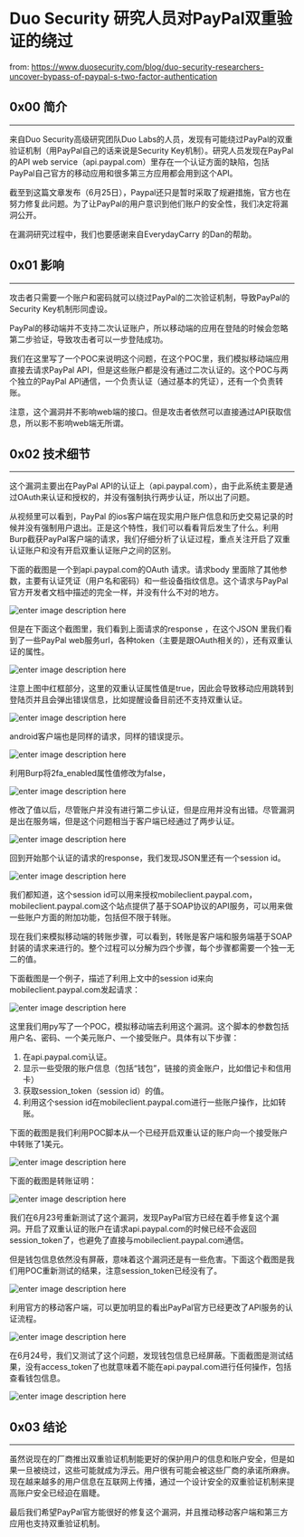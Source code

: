 # Duo Security 研究人员对PayPal双重验证的绕过

from: https://www.duosecurity.com/blog/duo-security-researchers-uncover-bypass-of-paypal-s-two-factor-authentication

0x00 简介
-------

* * *

来自Duo Security高级研究团队Duo Labs的人员，发现有可能绕过PayPal的双重验证机制（用PayPal自己的话来说是Security Key机制）。研究人员发现在PayPal的API web service（api.paypal.com）里存在一个认证方面的缺陷，包括PayPal自己官方的移动应用和很多第三方应用都会用到这个API。

截至到这篇文章发布（6月25日），Paypal还只是暂时采取了规避措施，官方也在努力修复此问题。为了让PayPal的用户意识到他们账户的安全性，我们决定将漏洞公开。

在漏洞研究过程中，我们也要感谢来自EverydayCarry 的Dan的帮助。

0x01 影响
-------

* * *

攻击者只需要一个账户和密码就可以绕过PayPal的二次验证机制，导致PayPal的Security Key机制形同虚设。

PayPal的移动端并不支持二次认证账户，所以移动端的应用在登陆的时候会忽略第二步验证，导致攻击者可以一步登陆成功。

我们在这里写了一个POC来说明这个问题，在这个POC里，我们模拟移动端应用直接去请求PayPal API，但是这些账户都是没有通过二次认证的。这个POC与两个独立的PayPal API通信，一个负责认证（通过基本的凭证），还有一个负责转账。

注意，这个漏洞并不影响web端的接口。但是攻击者依然可以直接通过API获取信息，所以影不影响web端无所谓。

0x02 技术细节
---------

* * *

这个漏洞主要出在PayPal API的认证上（api.paypal.com），由于此系统主要是通过OAuth来认证和授权的，并没有强制执行两步认证，所以出了问题。

从视频里可以看到，PayPal 的ios客户端在现实用户账户信息和历史交易记录的时候并没有强制用户退出。正是这个特性，我们可以看看背后发生了什么。利用Burp截获PayPal客户端的请求，我们仔细分析了认证过程，重点关注开启了双重认证账户和没有开启双重认证账户之间的区别。

下面的截图是一个到api.paypal.com的OAuth 请求。请求body 里面除了其他参数，主要有认证凭证（用户名和密码）和一些设备指纹信息。这个请求与PayPal官方开发者文档中描述的完全一样，并没有什么不对的地方。

![enter image description here](http://drops.javaweb.org/uploads/images/1309a3d66adc2bd29043332bf73b3aa3dba68080.jpg)

但是在下面这个截图里，我们看到上面请求的response ，在这个JSON 里我们看到了一些PayPal web服务url，各种token（主要是跟OAuth相关的），还有双重认证的属性。

![enter image description here](http://drops.javaweb.org/uploads/images/9972dad315d7f3bd964f2722b24e430dea4442cb.jpg)

注意上图中红框部分，这里的双重认证属性值是true，因此会导致移动应用跳转到登陆页并且会弹出错误信息，比如提醒设备目前还不支持双重认证。

![enter image description here](http://drops.javaweb.org/uploads/images/767e1f237ce1ddd83fcbf311af26492bf43e6695.jpg)

android客户端也是同样的请求，同样的错误提示。

![enter image description here](http://drops.javaweb.org/uploads/images/f6f371f10995081c582a3f0ba40d5986a0bddb76.jpg)

利用Burp将2fa_enabled属性值修改为false，

![enter image description here](http://drops.javaweb.org/uploads/images/52362b69eea93c04697de8d30983530c55c8dff6.jpg)

修改了值以后，尽管账户并没有进行第二步认证，但是应用并没有出错。尽管漏洞是出在服务端，但是这个问题相当于客户端已经通过了两步认证。

![enter image description here](http://drops.javaweb.org/uploads/images/cd6d9fffd2b01d6bfbb90d9e34f5461f71d33905.jpg)

回到开始那个认证的请求的response，我们发现JSON里还有一个session id。

![enter image description here](http://drops.javaweb.org/uploads/images/01eae5c0f6fafb85d2620c36bbe71ec3fcc4b806.jpg)

我们都知道，这个session id可以用来授权mobileclient.paypal.com，mobileclient.paypal.com这个站点提供了基于SOAP协议的API服务，可以用来做一些账户方面的附加功能，包括但不限于转账。

现在我们来模拟移动端的转账步骤，可以看到，转账是客户端和服务端基于SOAP封装的请求来进行的。整个过程可以分解为四个步骤，每个步骤都需要一个独一无二的值。

下面截图是一个例子，描述了利用上文中的session id来向mobileclient.paypal.com发起请求：

![enter image description here](http://drops.javaweb.org/uploads/images/28dba30c831696ea502e199e8811ff18c4efbbbe.jpg)

这里我们用py写了一个POC，模拟移动端去利用这个漏洞。这个脚本的参数包括用户名、密码、一个美元账户、一个接受账户。具体有以下步骤：

1.  在api.paypal.com认证。
2.  显示一些受限的账户信息（包括“钱包”，链接的资金账户，比如借记卡和信用卡）
3.  获取session_token（session id）的值。
4.  利用这个session id在mobileclient.paypal.com进行一些账户操作，比如转账。

下面的截图是我们利用POC脚本从一个已经开启双重认证的账户向一个接受账户中转账了1美元。

![enter image description here](http://drops.javaweb.org/uploads/images/7f1b547d909adbd94e22a28c9da487beaffdc198.jpg)

下面的截图是转账证明：

![enter image description here](http://drops.javaweb.org/uploads/images/2bbdd221a7a8543f21fa17240549d472a19c23c7.jpg)

我们在6月23号重新测试了这个漏洞，发现PayPal官方已经在着手修复这个漏洞。开启了双重认证的账户在请求api.paypal.com的时候已经不会返回session_token了，也避免了直接与mobileclient.paypal.com通信。

但是钱包信息依然没有屏蔽，意味着这个漏洞还是有一些危害。下面这个截图是我们用POC重新测试的结果，注意session_token已经没有了。

![enter image description here](http://drops.javaweb.org/uploads/images/b5f3092ad235291bfae7ec6a13db92ede7bd6011.jpg)

利用官方的移动客户端，可以更加明显的看出PayPal官方已经更改了API服务的认证流程。

![enter image description here](http://drops.javaweb.org/uploads/images/97f1d8ec4b6ef87d3e9229ca1f978c9fa70bb5f0.jpg)

在6月24号，我们又测试了这个问题，发现钱包信息已经屏蔽。下面截图是测试结果，没有access_token了也就意味着不能在api.paypal.com进行任何操作，包括查看钱包信息。

![enter image description here](http://drops.javaweb.org/uploads/images/5007706276e6d7bd317983ef259497b54eb961fe.jpg)

0x03 结论
-------

* * *

虽然说现在的厂商推出双重验证机制能更好的保护用户的信息和账户安全，但是如果一旦被绕过，这些可能就成为浮云。用户很有可能会被这些厂商的承诺所麻痹。现在越来越多的用户信息在互联网上传播，通过一个设计安全的双重验证机制来提高账户安全已经迫在眉睫。

最后我们希望PayPal官方能很好的修复这个漏洞，并且推动移动客户端和第三方应用也支持双重验证机制。